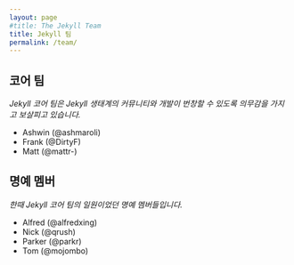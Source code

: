 ```yaml
---
layout: page
#title: The Jekyll Team
title: Jekyll 팀
permalink: /team/
---
```


<!--
## Core Team
-->
## 코어 팀

<!--
_The Jekyll Core Team's responsibility is to ensure the development and
community around the Jekyll ecosystem thrive._
-->
_Jekyll 코어 팀은 Jekyll 생태계의 커뮤니티와 개발이 번창할 수 있도록
의무감을 가지고 보살피고 있습니다._

* Ashwin (@ashmaroli)
* Frank (@DirtyF)
* Matt (@mattr-)

<!--
## Emeritus Core Team Members
-->
## 명예 멤버

<!--
_Emeritus Core Team Members were once members of Jekyll's Core Team._
-->
_한때 Jekyll 코어 팀의 일원이었던 명예 멤버들입니다._

* Alfred (@alfredxing)
* Nick (@qrush)
* Parker (@parkr)
* Tom (@mojombo)

